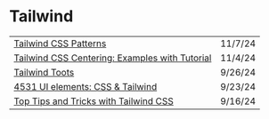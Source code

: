 # Tailwind

|                                                                                                                   |         |
| ----------------------------------------------------------------------------------------------------------------- | ------- |
| [Tailwind CSS Patterns](https://app.daily.dev/posts/tailwind-css-patterns-asycv1q65)                              | 11/7/24 |
| [Tailwind CSS Centering: Examples with Tutorial](https://themeselection.com/tailwind-css-centering/?ref=dailydev) | 11/4/24 |
| [Tailwind Toots](https://www.tailwind-toots.fun/?ref=dailydev)                                                    | 9/26/24 |
| [4531 UI elements: CSS & Tailwind](https://uiverse.io/elements?ref=dailydev)                                      | 9/23/24 |
| [Top Tips and Tricks with Tailwind CSS](https://faun.pub/top-tips-and-tricks-with-tailwind-css-19a566c2b225)      | 9/16/24 |
